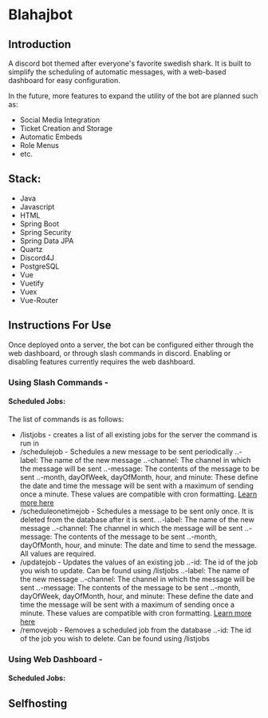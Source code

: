 # Blahajbot

## Introduction

A discord bot themed after everyone's favorite swedish shark. It is built to simplify the scheduling of automatic messages, with a web-based dashboard for easy configuration.

In the future, more features to expand the utility of the bot are planned such as:
* Social Media Integration
* Ticket Creation and Storage
* Automatic Embeds
* Role Menus
* etc.

## Stack:
* Java
* Javascript
* HTML
* Spring Boot
* Spring Security
* Spring Data JPA
* Quartz
* Discord4J
* PostgreSQL
* Vue
* Vuetify
* Vuex
* Vue-Router

## Instructions For Use
Once deployed onto a server, the bot can be configured either through the web dashboard, or through slash commands in discord.
Enabling or disabling features currently requires the web dashboard.

### Using Slash Commands - 
#### Scheduled Jobs:

The list of commands is as follows:
* /listjobs - creates a list of all existing jobs for the server the command is run in
* /schedulejob - Schedules a new message to be sent periodically
  ..-label: The name of the new message
  ..-channel: The channel in which the message will be sent
  ..-message: The contents of the message to be sent
  ..-month, dayOfWeek, dayOfMonth, hour, and minute: These define the date and time the message will be sent with a maximum of sending once a minute. These values are compatible with cron formatting. [Learn more here][Cron Info Link]
* /scheduleonetimejob - Schedules a message to be sent only once. It is deleted from the database after it is sent.
  ..-label: The name of the new message
  ..-channel: The channel in which the message will be sent
  ..-message: The contents of the message to be sent
  ..-month, dayOfMonth, hour, and minute: The date and time to send the message. All values are required.
* /updatejob - Updates the values of an existing job
  ..-id: The id of the job you wish to update. Can be found using /listjobs
  ..-label: The name of the new message
  ..-channel: The channel in which the message will be sent
  ..-message: The contents of the message to be sent
  ..-month, dayOfWeek, dayOfMonth, hour, and minute: These define the date and time the message will be sent with a maximum of sending once a minute. These values are compatible with cron formatting. [Learn more here][Cron Info Link]
* /removejob - Removes a scheduled job from the database
  ..-id: The id of the job you wish to delete. Can be found using /listjobs

### Using Web Dashboard - 
#### Scheduled Jobs:

## Selfhosting

[Cron Info Link]: https://www.ibm.com/docs/en/db2oc?topic=task-unix-cron-format
